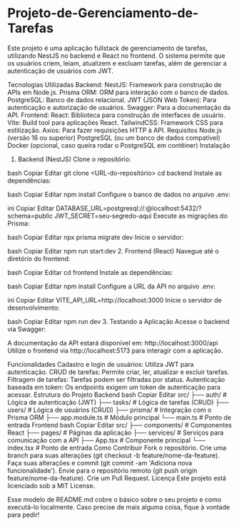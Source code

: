 # Projeto-de-Gerenciamento-de-Tarefas
Este projeto é uma aplicação fullstack de gerenciamento de tarefas, utilizando NestJS no backend e React no frontend. O sistema permite que os usuários criem, leiam, atualizem e excluam tarefas, além de gerenciar a autenticação de usuários com JWT.

Tecnologias Utilizadas
Backend:
NestJS: Framework para construção de APIs em Node.js.
Prisma ORM: ORM para interação com o banco de dados.
PostgreSQL: Banco de dados relacional.
JWT (JSON Web Token): Para autenticação e autorização de usuários.
Swagger: Para a documentação da API.
Frontend:
React: Biblioteca para construção de interfaces de usuário.
Vite: Build tool para aplicações React.
TailwindCSS: Framework CSS para estilização.
Axios: Para fazer requisições HTTP à API.
Requisitos
Node.js (versão 16 ou superior)
PostgreSQL (ou um banco de dados compatível)
Docker (opcional, caso queira rodar o PostgreSQL em contêiner)
Instalação
1. Backend (NestJS)
Clone o repositório:

bash
Copiar
Editar
git clone <URL-do-repositório>
cd backend
Instale as dependências:

bash
Copiar
Editar
npm install
Configure o banco de dados no arquivo .env:

ini
Copiar
Editar
DATABASE_URL=postgresql://<usuario>:<senha>@localhost:5432/<nome-do-banco>?schema=public
JWT_SECRET=seu-segredo-aqui
Execute as migrações do Prisma:

bash
Copiar
Editar
npx prisma migrate dev
Inicie o servidor:

bash
Copiar
Editar
npm run start:dev
2. Frontend (React)
Navegue até o diretório do frontend:

bash
Copiar
Editar
cd frontend
Instale as dependências:

bash
Copiar
Editar
npm install
Configure a URL da API no arquivo .env:

ini
Copiar
Editar
VITE_API_URL=http://localhost:3000
Inicie o servidor de desenvolvimento:

bash
Copiar
Editar
npm run dev
3. Testando a Aplicação
Acesse o backend via Swagger:

A documentação da API estará disponível em: http://localhost:3000/api
Utilize o frontend via http://localhost:5173 para interagir com a aplicação.

Funcionalidades
Cadastro e login de usuários: Utiliza JWT para autenticação.
CRUD de tarefas: Permite criar, ler, atualizar e excluir tarefas.
Filtragem de tarefas: Tarefas podem ser filtradas por status.
Autenticação baseada em token: Os endpoints exigem um token de autenticação para acessar.
Estrutura do Projeto
Backend
bash
Copiar
Editar
src/
├── auth/            # Lógica de autenticação (JWT)
├── tasks/           # Lógica de tarefas (CRUD)
├── users/           # Lógica de usuários (CRUD)
├── prisma/          # Integração com o Prisma ORM
├── app.module.ts    # Módulo principal
└── main.ts          # Ponto de entrada
Frontend
bash
Copiar
Editar
src/
├── components/      # Componentes React
├── pages/           # Páginas da aplicação
├── services/        # Serviços para comunicação com a API
├── App.tsx          # Componente principal
└── index.tsx        # Ponto de entrada
Como Contribuir
Fork o repositório.
Crie uma branch para suas alterações (git checkout -b feature/nome-da-feature).
Faça suas alterações e commit (git commit -am 'Adiciona nova funcionalidade').
Envie para o repositório remoto (git push origin feature/nome-da-feature).
Crie um Pull Request.
Licença
Este projeto está licenciado sob a MIT License.

Esse modelo de README.md cobre o básico sobre o seu projeto e como executá-lo localmente. Caso precise de mais alguma coisa, fique à vontade para pedir!
